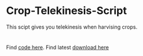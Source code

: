 # Crop-Telekinesis-Script
This scipt gives you telekinesis when harvising crops.
#
Find [code here](https://github.com/Unbury/Crop-Telekinesis-Script/blob/main/Crop-Telekinesis.sk). 
Find latest [download here](https://github.com/Unbury/Crop-Telekinesis-Script/releases)
